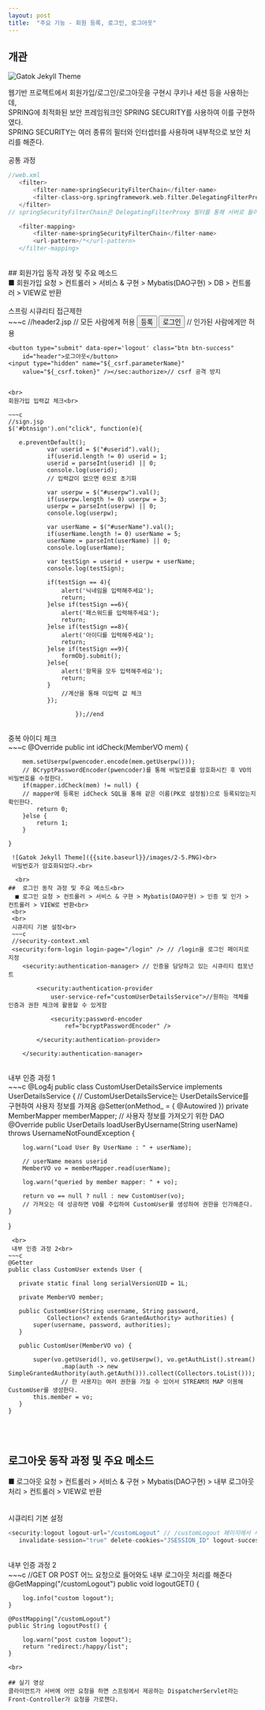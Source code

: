 ```yaml
---
layout: post
title:  "주요 기능 - 회원 등록, 로그인, 로그아웃"
---
```

## 개관

 ![Gatok Jekyll Theme]({{site.baseurl}}/images/2-4.png)
 
 웹기반 프로젝트에서 회원가입/로그인/로그아웃을 구현시 쿠키나 세션 등을 사용하는데, <br>
 SPRING에 최적화된 보안 프레임워크인 SPRING SECURITY를 사용하여 이를 구현하였다.<br>
 SPRING SECURITY는 여러 종류의 필터와 인터셉터를 사용하며 내부적으로 보안 처리를 해준다.
<br><br>
 공통 과정<br>
 ~~~c
 //web.xml
 	<filter>
		<filter-name>springSecurityFilterChain</filter-name>
		<filter-class>org.springframework.web.filter.DelegatingFilterProxy</filter-class>
	</filter>
 // springSecurityFilterChain은 DelegatingFilterProxy 필터를 통해 서버로 들어오는 모든 요청을 감싸서 처리한다.

	<filter-mapping>
		<filter-name>springSecurityFilterChain</filter-name>
		<url-pattern>/*</url-pattern>
	</filter-mapping>
 ~~~
 <br>
## 회원가입 동작 과정 및 주요 메소드<br>
 ■ 회원가입 요청 > 컨트롤러 > 서비스 & 구현 > Mybatis(DAO구현) > DB > 컨트롤러 > VIEW로 반환<br> 
 <br>
 스프링 시큐리티 접근제한<br>
 ~~~c
//header2.jsp
<sec:authorize access="isAnonymous()"> // 모든 사람에게 허용
	<button type="submit" data-oper='sign' class="btn btn-danger"
		id="header">등록</button>
	<button type="submit" data-oper='login' class="btn btn-success"
		id="header">로그인</button>
</sec:authorize>
<sec:authorize access="isAuthenticated()"> // 인가된 사람에게만 허용

	<button type="submit" data-oper='logout' class="btn btn-success"
		id="header">로그아웃</button>
	<input type="hidden" name="${_csrf.parameterName}"
		value="${_csrf.token}" /></sec:authorize>// csrf 공격 방지 
 ~~~
 
 <br>
회원가입 입력값 체크<br>

~~~c
//sign.jsp
$('#btnsign').on("click", function(e){
		    
	e.preventDefault();
		    var userid = $("#userid").val();
		    if(userid.length != 0) userid = 1;
		    userid = parseInt(userid) || 0;
		    console.log(userid);
		    // 입력값이 없으면 0으로 초기화
		    
		    var userpw = $("#userpw").val();
		    if(userpw.length != 0) userpw = 3;
		    userpw = parseInt(userpw) || 0;
		    console.log(userpw);
		    
		    var userName = $("#userName").val();
		    if(userName.length != 0) userName = 5;
		    userName = parseInt(userName) || 0;
		    console.log(userName);
		   
		    var testSign = userid + userpw + userName;
		    console.log(testSign);
		    
		    if(testSign == 4){
		    	alert('닉네임을 입력해주세요');
		    	return;
		    }else if(testSign ==6){
		    	alert('패스워드를 입력해주세요');
		    	return;
		    }else if(testSign ==8){
		    	alert('아이디를 입력해주세요');
		    	return;
		    }else if(testSign ==9){
		    	formObj.submit();
		    }else{
		    	alert('항목을 모두 입력해주세요');
		    	return;
		    }
		        //계산을 통해 미입력 값 체크
		    });		 						

					});//end
~~~
  <br>
중복 아이디 체크<br>
~~~c
	@Override
	public int idCheck(MemberVO mem) {
		
		mem.setUserpw(pwencoder.encode(mem.getUserpw()));
		// BCryptPasswordEncoder(pwencoder)를 통해 비밀번호를 암호화시킨 후 VO의 비밀번호를 수정한다.
		if(mapper.idCheck(mem) != null) {
		// mapper에 등록된 idCheck SQL을 통해 같은 이름(PK로 설정됨)으로 등록되었는지 확인한다.	
			return 0;
		}else {
			return 1;
		}
		
	}
~~~
 ![Gatok Jekyll Theme]({{site.baseurl}}/images/2-5.PNG)<br>
 비밀번호가 암호화되었다.<br>
 
  <br>
##  로그인 동작 과정 및 주요 메소드<br>
  ■ 로그인 요청 > 컨트롤러 > 서비스 & 구현 > Mybatis(DAO구현) > 인증 및 인가 > 컨트롤러 > VIEW로 반환<br> 
 <br>
 <br>
 시큐리티 기본 설정<br>
 ~~~c
 //security-context.xml
 <security:form-login login-page="/login" /> // /login을 로그인 페이지로 지정
 	<security:authentication-manager> // 인증을 담당하고 있는 시큐리티 컴포넌트

		<security:authentication-provider
			user-service-ref="customUserDetailsService">//원하는 객체를 인증과 권한 체크에 활용할 수 있게함

			<security:password-encoder
				ref="bcryptPasswordEncoder" />

		</security:authentication-provider>

	</security:authentication-manager>
 ~~~
 <br>
  내부 인증 과정 1<br>
 ~~~c
 @Log4j
public class CustomUserDetailsService implements UserDetailsService {
// CustomUserDetailsService는 UserDetailsService를 구현하여 사용자 정보를 가져옴
	@Setter(onMethod_ = { @Autowired })
	private MemberMapper memberMapper;
        // 사용자 정보를 가져오기 위한 DAO
	@Override
	public UserDetails loadUserByUsername(String userName) throws UsernameNotFoundException {

		log.warn("Load User By UserName : " + userName);

		// userName means userid
		MemberVO vo = memberMapper.read(userName);

		log.warn("queried by member mapper: " + vo);

		return vo == null ? null : new CustomUser(vo);
		// 가져오는 데 성공하면 VO를 주입하여 CustomUser를 생성하여 권한을 인가해준다. 
	} 

}
 ~~~
  <br>
  내부 인증 과정 2<br>
~~~c
@Getter
public class CustomUser extends User {

	private static final long serialVersionUID = 1L;

	private MemberVO member;

	public CustomUser(String username, String password, 
			Collection<? extends GrantedAuthority> authorities) {
		super(username, password, authorities);
	}

	public CustomUser(MemberVO vo) {

		super(vo.getUserid(), vo.getUserpw(), vo.getAuthList().stream()
				.map(auth -> new SimpleGrantedAuthority(auth.getAuth())).collect(Collectors.toList()));
                // 한 사용자는 여러 권한을 가질 수 있어서 STREAM의 MAP 이용해 CustomUser를 생성한다.
		this.member = vo;
	}
}
~~~
<br><br>
##  로그아웃 동작 과정 및 주요 메소드<br>
  ■ 로그아웃 요청 > 컨트롤러 > 서비스 & 구현 > Mybatis(DAO구현) > 내부 로그아웃 처리 > 컨트롤러 > VIEW로 반환<br> 
 <br>
 <br>
 시큐리티 기본 설정<br>
 ~~~c
 <security:logout logout-url="/customLogout" // /customLogout 페이지에서 세션과 쿠키를 삭제하여 로그아웃을 처리
	invalidate-session="true" delete-cookies="JSESSION_ID" logout-success-url="/"/>
 ~~~
   <br>
  내부 인증 과정 2<br>
  ~~~c
     //GET OR POST 어느 요청으로 들어와도 내부 로그아웃 처리를 해준다
 	@GetMapping("/customLogout")
	public void logoutGET() {

		log.info("custom logout");
	}

	@PostMapping("/customLogout")
	public String logoutPost() {

		log.warn("post custom logout");
		return "redirect:/happy/list";
	} 
  ~~~
  <br>
  
## 실기 영상
 클라이언트가 서버에 어떤 요청을 하면 스프링에서 제공하는 DispatcherServlet라는 Front-Controller가 요청을 가로챈다. 
